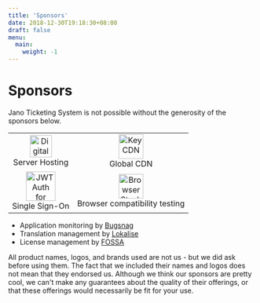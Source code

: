 ```yaml
---
title: 'Sponsors'
date: 2018-12-30T19:18:30+08:00
draft: false
menu:
  main:
    weight: -1
---
```


# Sponsors

Jano Ticketing System is not possible without the generosity of the sponsors below.

<table class="table">
<tr>
<td style="text-align:center;">
<a href="https://www.digitalocean.com/">
<img src="https://opensource.nyc3.cdn.digitaloceanspaces.com/attribution/assets/SVG/DO_Logo_horizontal_blue.svg" 
alt="DigitalOcean" height="45px">
</a><br />Server Hosting
</td>
<td style="text-align:center;">
<a href="https://www.keycdn.com"><img src="https://logos.keycdn.com/keycdn-logo.png" 
alt="KeyCDN" height="50px"></a><br />Global CDN
</td>
</tr>
<tr>
<td style="text-align:center;">
<a href="https://auth0.com/?utm_source=oss&utm_medium=gp&utm_campaign=oss" target="_blank">
<img height="60px" alt="JWT Auth for open source projects"
src="https://cdn.auth0.com/oss/badges/a0-badge-light.png" /></a><br />Single Sign-On
</td>
<td style="text-align:center;">
<a href="https://www.browserstack.com/" target="_blank">
<img src="https://assets.janoticketing.co.uk/images/browserstack.png" height="50px" 
alt="BrowserStack" /></a><br />Browser compatibility testing
</td>
</tr>
</table>

* Application monitoring by [Bugsnag](https://www.bugsnag.com/)
* Translation management by [Lokalise](https://lokalise.co)
* License management by [FOSSA](https://fossa.com)

All product names, logos, and brands used are not us - but we did ask before using them.
The fact that we included their names and logos does not mean that they endorsed us.
Although we think our sponsors are pretty cool, we can't make any guarantees about the
quality of their offerings, or that these offerings would necessarily be fit for your
use.
